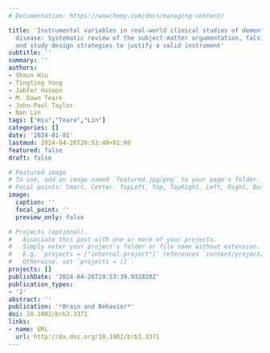 ```yaml
---
# Documentation: https://wowchemy.com/docs/managing-content/

title: 'Instrumental variables in real‐world clinical studies of dementia and neurodegenerative
  disease: Systematic review of the subject‐matter argumentation, falsification test,
  and study design strategies to justify a valid instrument'
subtitle: ''
summary: ''
authors:
- Shaun Hiu
- Tingting Yong
- Jahfer Hasoon
- M. Dawn Teare
- John‐Paul Taylor
- Nan Lin
tags: ["Hiu","Teare","Lin"]
categories: []
date: '2024-01-01'
lastmod: 2024-04-26T20:53:40+01:00
featured: false
draft: false

# Featured image
# To use, add an image named `featured.jpg/png` to your page's folder.
# Focal points: Smart, Center, TopLeft, Top, TopRight, Left, Right, BottomLeft, Bottom, BottomRight.
image:
  caption: ''
  focal_point: ''
  preview_only: false

# Projects (optional).
#   Associate this post with one or more of your projects.
#   Simply enter your project's folder or file name without extension.
#   E.g. `projects = ["internal-project"]` references `content/project/deep-learning/index.md`.
#   Otherwise, set `projects = []`.
projects: []
publishDate: '2024-04-26T19:53:39.932820Z'
publication_types:
- '2'
abstract: ''
publication: '*Brain and Behavior*'
doi: 10.1002/brb3.3371
links:
- name: URL
  url: http://dx.doi.org/10.1002/brb3.3371
---
```

